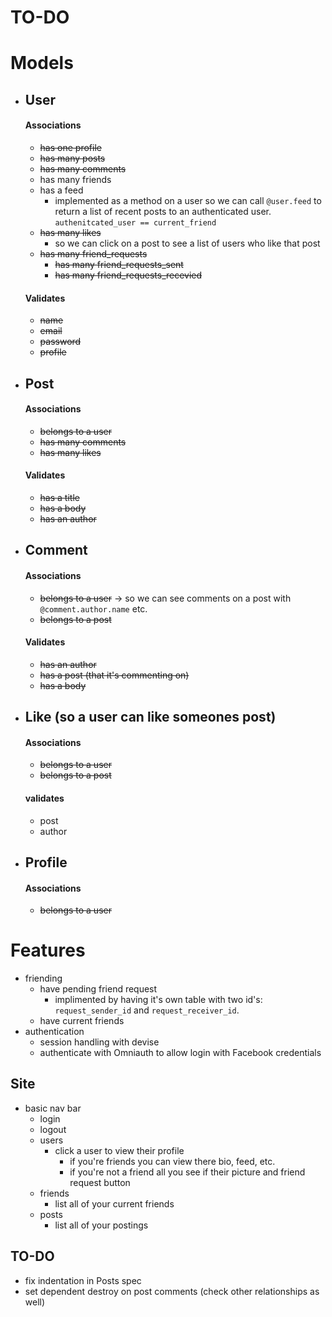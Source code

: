 # TO-DO

# Models
* ## User
    #### Associations
    * ~~has one profile~~
    * ~~has many posts~~
    * ~~has many comments~~
    * has many friends
    * has a feed
        * implemented as a method on a user so we can call `@user.feed` to return a list of recent posts to an authenticated user. `authenitcated_user == current_friend`
    * ~~has many likes~~
        * so we can click on a post to see a list of users who like that post
    * ~~has many friend_requests~~
        * ~~has many friend_requests_sent~~
        * ~~has many friend_requests_recevied~~
    #### Validates 
    * ~~name~~
    * ~~email~~
    * ~~password~~
    * ~~profile~~
* ## Post
    #### Associations
    * ~~belongs to a user~~
    * ~~has many comments~~
    * ~~has many likes~~
    #### Validates
    * ~~has a title~~
    * ~~has a body~~
    * ~~has an author~~
* ## Comment
    #### Associations
    * ~~belongs to a user~~ -> so we can see comments on a post with `@comment.author.name` etc. 
    * ~~belongs to a post~~
    #### Validates
    * ~~has an author~~
    * ~~has a post (that it's commenting on)~~
    * ~~has a body~~
* ## Like (so a user can like someones post)
    #### Associations
    * ~~belongs to a user~~
    * ~~belongs to a post~~
    #### validates
    * post
    * author 
* ## Profile
    #### Associations
    * ~~belongs to a user~~

# Features
* friending 
    * have pending friend request  
        * implimented by having it's own table with two id's: `request_sender_id` and `request_receiver_id`.
    * have current friends 
* authentication
    * session handling with devise 
    * authenticate with Omniauth to allow login with Facebook credentials 

## Site
* basic nav bar
    * login
    * logout
    * users
        * click a user to view their profile 
            * if you're friends you can view there bio, feed, etc. 
            * if you're not a friend all you see if their picture and friend request button
    * friends
        * list all of your current friends
    * posts
        * list all of your postings

## TO-DO
*  fix indentation in Posts spec
* set dependent destroy on post comments (check other relationships as well) 
    